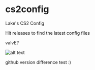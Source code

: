 # cs2config

Lake's CS2 Config

Hit releases to find the latest config files

valvE?

![alt text](https://prosettings.net/wp-content/uploads/best-cs2-settings-and-options.png)

github version difference test :)